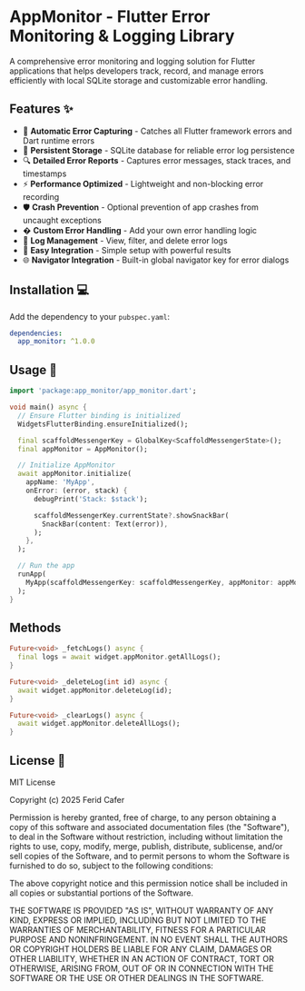 # AppMonitor - Flutter Error Monitoring & Logging Library

A comprehensive error monitoring and logging solution for Flutter applications that helps developers track, record, and manage errors efficiently with local SQLite storage and customizable error handling.

## Features ✨

- 📝 **Automatic Error Capturing** - Catches all Flutter framework errors and Dart runtime errors
- 💾 **Persistent Storage** - SQLite database for reliable error log persistence
- 🔍 **Detailed Error Reports** - Captures error messages, stack traces, and timestamps
- ⚡ **Performance Optimized** - Lightweight and non-blocking error recording
- 🛡️ **Crash Prevention** - Optional prevention of app crashes from uncaught exceptions
- � **Custom Error Handling** - Add your own error handling logic
- 🔄 **Log Management** - View, filter, and delete error logs
- 🧩 **Easy Integration** - Simple setup with powerful results
- 🌐 **Navigator Integration** - Built-in global navigator key for error dialogs

## Installation 💻

Add the dependency to your `pubspec.yaml`:

```yaml
dependencies:
  app_monitor: ^1.0.0
```

## Usage 🚀
```dart
import 'package:app_monitor/app_monitor.dart';

void main() async {
  // Ensure Flutter binding is initialized
  WidgetsFlutterBinding.ensureInitialized();

  final scaffoldMessengerKey = GlobalKey<ScaffoldMessengerState>();
  final appMonitor = AppMonitor();

  // Initialize AppMonitor
  await appMonitor.initialize(
    appName: 'MyApp',
    onError: (error, stack) {
      debugPrint('Stack: $stack');

      scaffoldMessengerKey.currentState?.showSnackBar(
        SnackBar(content: Text(error)),
      );
    },
  );

  // Run the app
  runApp(
    MyApp(scaffoldMessengerKey: scaffoldMessengerKey, appMonitor: appMonitor),
  );
}
```

## Methods
```dart
Future<void> _fetchLogs() async {
  final logs = await widget.appMonitor.getAllLogs();
}

Future<void> _deleteLog(int id) async {
  await widget.appMonitor.deleteLog(id);
}

Future<void> _clearLogs() async {
  await widget.appMonitor.deleteAllLogs();
}
```

## License 📜
MIT License

Copyright (c) 2025 Ferid Cafer

Permission is hereby granted, free of charge, to any person obtaining a copy
of this software and associated documentation files (the "Software"), to deal
in the Software without restriction, including without limitation the rights
to use, copy, modify, merge, publish, distribute, sublicense, and/or sell
copies of the Software, and to permit persons to whom the Software is
furnished to do so, subject to the following conditions:

The above copyright notice and this permission notice shall be included in all
copies or substantial portions of the Software.

THE SOFTWARE IS PROVIDED "AS IS", WITHOUT WARRANTY OF ANY KIND, EXPRESS OR
IMPLIED, INCLUDING BUT NOT LIMITED TO THE WARRANTIES OF MERCHANTABILITY,
FITNESS FOR A PARTICULAR PURPOSE AND NONINFRINGEMENT. IN NO EVENT SHALL THE
AUTHORS OR COPYRIGHT HOLDERS BE LIABLE FOR ANY CLAIM, DAMAGES OR OTHER
LIABILITY, WHETHER IN AN ACTION OF CONTRACT, TORT OR OTHERWISE, ARISING FROM,
OUT OF OR IN CONNECTION WITH THE SOFTWARE OR THE USE OR OTHER DEALINGS IN THE
SOFTWARE.